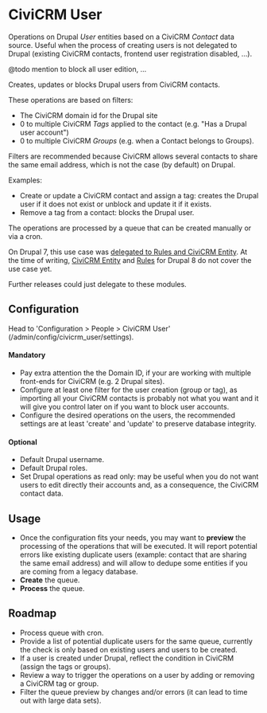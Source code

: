 # CiviCRM User

Operations on Drupal _User_ entities based on a CiviCRM _Contact_ data source.
Useful when the process of creating users is not delegated to Drupal
(existing CiviCRM contacts, frontend user registration disabled, ...).

@todo mention to block all user edition, ...

Creates, updates or blocks Drupal users from CiviCRM contacts.

These operations are based on filters:
- The CiviCRM domain id for the Drupal site
- 0 to multiple CiviCRM _Tags_ applied to the contact 
(e.g. "Has a Drupal user account")
- 0 to multiple CiviCRM _Groups_ (e.g. when a Contact belongs to Groups).

Filters are recommended because CiviCRM allows several contacts
to share the same email address, which is not the case (by default)
on Drupal.

Examples:

- Create or update a CiviCRM contact and assign a tag: 
creates the Drupal user if it does not exist
or unblock and update it if it exists.
- Remove a tag from a contact:
blocks the Drupal user.

The operations are processed by a queue that can be created
manually or via a cron.

On Drupal 7, this use case was 
[delegated to Rules and CiviCRM Entity](https://wiki.civicrm.org/confluence/display/CRMDOC/Creating+a+Drupal+user+for+every+CiviCRM+contact).
At the time of writing, [CiviCRM Entity](https://www.drupal.org/project/civicrm_entity)
and [Rules](https://www.drupal.org/project/rules) for Drupal 8
do not cover the use case yet.

Further releases could just delegate to these modules.

## Configuration

Head to 'Configuration > People > CiviCRM User' 
(/admin/config/civicrm_user/settings).

#### Mandatory

- Pay extra attention the the Domain ID, if your are working with multiple
front-ends for CiviCRM (e.g. 2 Drupal sites).
- Configure at least one filter for the user creation (group or tag),
as importing all your CiviCRM contacts is probably not what you want and it 
will give you control later on if you want to block user accounts.
- Configure the desired operations on the users, the recommended settings
are at least 'create' and 'update' to preserve database integrity.

#### Optional

- Default Drupal username.
- Default Drupal roles.
- Set Drupal operations as read only: may be useful when you do not want users to edit
directly their accounts and, as a consequence, the CiviCRM contact data.

## Usage

- Once the configuration fits your needs, you may want to **preview** the processing
of the operations that will be executed. It will report potential errors like 
existing duplicate users (example: contact that are sharing the same email address) and will allow 
to dedupe some entities if you are coming from a legacy database.
- **Create** the queue.
- **Process** the queue.

## Roadmap

- Process queue with cron.
- Provide a list of potential duplicate users for the same queue, currently
the check is only based on existing users and users to be created.
- If a user is created under Drupal, reflect the condition in CiviCRM
(assign the tags or groups).
- Review a way to trigger the operations on a user by adding or 
removing a CiviCRM tag or group.
- Filter the queue preview by changes and/or errors (it can lead to time out with
large data sets).
